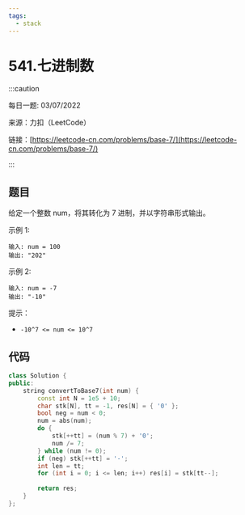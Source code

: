 ```yaml
---
tags:
  - stack
---
```

# 541.七进制数

:::caution

每日一题: 03/07/2022

来源：力扣（LeetCode）

链接：[https://leetcode-cn.com/problems/base-7/](https://leetcode-cn.com/problems/base-7/)

:::

## 题目

给定一个整数 num，将其转化为 7 进制，并以字符串形式输出。

 

示例 1:

```
输入: num = 100
输出: "202"
```

示例 2:

```
输入: num = -7
输出: "-10"
```


提示：

- `-10^7 <= num <= 10^7`

## 代码



```cpp
class Solution {
public:
    string convertToBase7(int num) {
        const int N = 1e5 + 10;
        char stk[N], tt = -1, res[N] = { '0' };
        bool neg = num < 0;
        num = abs(num);
        do {
            stk[++tt] = (num % 7) + '0';
            num /= 7;
        } while (num != 0);
        if (neg) stk[++tt] = '-';
        int len = tt;
        for (int i = 0; i <= len; i++) res[i] = stk[tt--];
        
        return res;
    }
};
```

